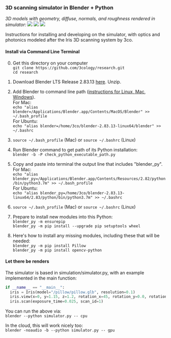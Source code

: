 ### 3D scanning simulator in Blender + Python

*3D models with geometry, diffuse, normals, and roughness rendered in simulator:*
![](https://github.com/3cology/research/blob/master/simulation/outputs/full_res_chair.png)
![](https://github.com/3cology/research/blob/master/simulation/outputs/full_res_tire.png)
![](https://github.com/3cology/research/blob/master/simulation/outputs/full_res_pillow.png)

Instructions for installing and developing on the simulator, with optics and photonics modeled after the Iris 3D scanning system by 3co.

#### Install via Command Line Terminal
0. Get this directory on your computer  
   `git clone https://github.com/3cology/research.git`  
   `cd research`

1. Download Blender LTS Release 2.83.13 [here](https://www.blender.org/download/lts/ "here"). Unzip.

2. Add Blender to command line path ([instructions for Linux, Mac, Windows](https://docs.blender.org/manual/en/2.79/render/workflows/command_line.html "instructions")).  
   For Mac:  
   ```echo "alias blender=/Applications/Blender.app/Contents/MacOS/Blender" >> ~/.bash_profile```  
   For Ubuntu:  
   ```echo "alias blender=/home/3co/blender-2.83.13-linux64/blender" >> ~/.bashrc```  
3. `source ~/.bash_profile` (Mac) or `source ~/.bashrc` (Linux)
4. Run Blender command to get path of its Python installation:  
   `blender -b -P check_python_executable_path.py`
5. Copy and paste into terminal the output line that includes "blender_py".  
   For Mac:  
   ```echo "alias blender_py=/Applications/Blender.app/Contents/Resources/2.82/python/bin/python3.7m" >> ~/.bash_profile```  
   For Ubuntu:   
   ```echo "alias blender_py=/home/3co/blender-2.83.13-linux64/2.83/python/bin/python3.7m" >> ~/.bashrc```  
6. `source ~/.bash_profile` (Mac) or `source ~/.bashrc` (Linux)
7. Prepare to install new modules into this Python:  
   ```blender_py -m ensurepip```  
   ```blender_py -m pip install --upgrade pip setuptools wheel```
8. Here's how to install any missing modules, including these that will be needed:  
   ```blender_py -m pip install Pillow```  
   ```blender_py -m pip install opencv-python```  

#### Let there be renders
The simulator is based in simulation/simulator.py, with an example implemented in the main function: 

```python
if __name__ == "__main__": 
  iris = Iris(model="/pillow/pillow.glb", resolution=0.1)
  iris.view(x=0, y=1.15, z=1.2, rotation_x=45, rotation_y=0.0, rotation_z=180)
  iris.scan(exposure_time=0.025, scan_id=1)
```
You can run the above via:  
  `blender --python simulator.py -- cpu`

In the cloud, this will work nicely too:  
  `blender -noaudio -b --python simulator.py -- gpu`
